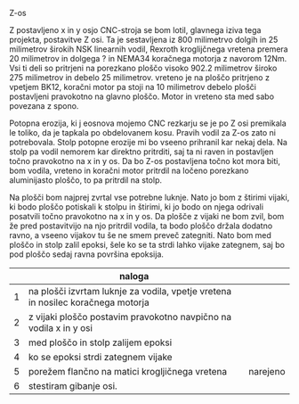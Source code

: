 Z-os 

Z postavljeno x in y osjo CNC-stroja se bom lotil, glavnega iziva tega projekta, postavitve Z osi. Ta je sestavljena iz 800 milimetrvo dolgih in 25 milimetrov širokih NSK linearnih vodil, Rexroth kroglijčnega vretena premera 20 milimetrov in dolgega ? in NEMA34 koračnega motorja z navorom 12Nm. Vsi ti deli so pritrjeni na porezkano ploščo visoko 902.2 milimetrov široko 275 milimetrov in debelo 25 milimetrov. vreteno je na ploščo pritrjeno z vpetjem BK12, koračni motor pa stoji na 10 milimetrov debelo plošči postavljeni pravokotno na glavno ploščo. Motor in vreteno sta med sabo povezana z spono.

Potopna erozija, ki j eosnova mojemo CNC rezkarju se je po Z osi premikala le toliko, da je tapkala po obdelovanem kosu. Pravih vodil za Z-os zato ni potrebovala. Stolp potopne erozije mi bo vseeno prihranil kar nekaj dela. Na stolp pa vodil nemorem kar direktno pritrditi, saj ta ni raven in postavljen točno pravokotno na x in y os. Da bo Z-os postavljena točno kot mora biti, bom vodila, vreteno in koračni motor pritrdil na ločeno porezkano aluminijasto ploščo, to pa pritrdil na stolp.

Na plošči bom najprej zvrtal vse potrebne luknje. Nato jo bom z štirimi vijaki, ki bodo ploščo potiskali k stolpu in štirimi, ki jo bodo on njega odrivali posatvili točno pravokotno na x in y os. Da plošče z vijaki ne bom zvil, bom že pred postavitvijo na njo pritrdil vodila, ta bodo ploščo držala dodatno ravno, a vseeno vijakov tu še ne smem preveč zategniti. Nato bom med ploščo in stolp zalil epoksi, šele ko se ta strdi lahko vijake zategnem, saj bo pod ploščo sedaj ravna površina epoksija. 

|   |naloga                                                                           |          |
|---|---------------------------------------------------------------------------------|----------|
| 1 | na plošči izvrtam luknje za vodila, vpetje vretena in nosilec koračnega motorja |          |
| 2 | z vijaki ploščo postavim pravokotno navpično na vodila x in y osi               |          |
| 3 | med ploščo in stolp zalijem epoksi                                              |          |
| 4 | ko se epoksi strdi zategnem vijake                                              |          |
| 5 | porežem flančno na matici krogljičnega vretena                                  | narejeno |
| 6 | stestiram gibanje osi.                                                          |          |
